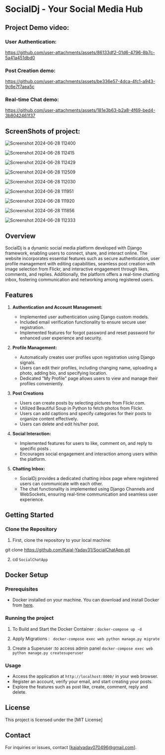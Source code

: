 # SocialDj - Your Social Media Hub

## Project Demo video:

### User Authentication:

https://github.com/user-attachments/assets/86133df2-01d6-4796-8b7c-5a41a451dbd0


### Post Creation demo:

https://github.com/user-attachments/assets/be336e57-4dca-4fc1-a943-9c6e7f7aea5c


### Real-time Chat demo:

https://github.com/user-attachments/assets/181e3b63-b2a8-4f69-bed4-3b8042461f37



## ScreenShots of project:
![Screenshot 2024-06-28 112400](https://github.com/Kajal-Yadav31/SocialChatApp/assets/129850619/8c68decd-82e9-4f2d-868b-fcd803b79d4c)

![Screenshot 2024-06-28 112415](https://github.com/Kajal-Yadav31/SocialChatApp/assets/129850619/90157362-307b-46b6-9da5-37b41361cacf)

![Screenshot 2024-06-28 112429](https://github.com/Kajal-Yadav31/SocialChatApp/assets/129850619/cda51e61-6764-460c-af6f-4f518ebf3bca)

![Screenshot 2024-06-28 112509](https://github.com/Kajal-Yadav31/SocialChatApp/assets/129850619/a59471d1-534f-4c11-95e9-2aad18307128)

![Screenshot 2024-06-28 112030](https://github.com/Kajal-Yadav31/SocialChatApp/assets/129850619/6c4a5de6-3120-46d5-82f2-ebc340bcd395)

![Screenshot 2024-06-28 111951](https://github.com/Kajal-Yadav31/SocialChatApp/assets/129850619/bcaced76-f819-446a-a735-78904abc4faa)

![Screenshot 2024-06-28 111920](https://github.com/Kajal-Yadav31/SocialChatApp/assets/129850619/fb22f60b-ba4b-4091-96b5-67cd11ade657)

![Screenshot 2024-06-28 111856](https://github.com/Kajal-Yadav31/SocialChatApp/assets/129850619/cea0d36c-b05d-4d8d-b7c6-217d615ec014)


![Screenshot 2024-06-28 112333](https://github.com/Kajal-Yadav31/SocialChatApp/assets/129850619/72853817-8063-432e-a565-bf8021e30afa)

## Overview
SocialDj is a dynamic social media platform developed with Django framework, enabling users to connect, share, and interact online. The website incorporates essential features such as secure authentication, user profile management with editing capabilities, seamless post creation with image selection from Flickr, and interactive engagement through likes, comments, and replies. Additionally, the platform offers a real-time chatting inbox, fostering communication and networking among registered users.


## Features

1. **Authentication and Account Management:**
   - Implemented user authentication using Django custom models.
   - Included email verification functionality to ensure secure user registration.
   - Implemented features for forgot password and reset password for enhanced user experience and security.

2. **Profile Management:**
   - Automatically creates user profiles upon registration using Django signals.
   - Users can edit their profiles, including changing name, uploading a photo, adding bio, and specifying location.
   - Dedicated "My Profile" page allows users to view and manage their profiles conveniently.

3. **Post Creations**
   - Users can create posts by selecting pictures from Flickr.com.
   - Utilized Beautiful Soup in Python to fetch photos from Flickr.
   - Users can add captions and specify categories for their posts to organize content effectively.
   - Users can delete and edit his/her post.

4. **Social Interaction:**
   - Implemented features for users to like, comment on, and reply to specific posts .
   - Encourages social engagement and interaction among users within the platform.

5. **Chatting Inbox:**
   - SocialDj provides a dedicated chatting inbox page where registered users can communicate with each other.
   - The chat functionality is implemented using Django Channels and WebSockets, ensuring real-time communication and seamless user experience.

## Getting Started

### Clone the Repository

1) First, clone the repository to your local machine:

git clone https://github.com/Kajal-Yadav31/SocialChatApp.git


2) cd `SocialChatApp`


## Docker Setup

### Prerequisites
- Docker installed on your machine. You can download and install Docker from [here](https://www.docker.com/get-started).

### Running the project

1) To Build and Start the Docker Container :
    `docker-compose up -d`

2) Apply Migrations :
   ` docker-compose exec web python manage.py migrate`

3) Create a Superuser :to access admin panel
    `docker-compose exec web python manage.py createsuperuser`


### Usage
- Access the application at `http://localhost:8000/` in your web browser.
- Register an account, verify your email, and start creating your posts.
- Explore the features such as post like, create, comment, reply and delete.

## License
This project is licensed under the [MIT License]


## Contact
For inquiries or issues, contact [kajalyadav070496@gmail.com].
